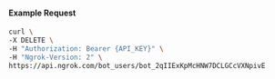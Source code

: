 <!-- Code generated for API Clients. DO NOT EDIT. -->

#### Example Request

```bash
curl \
-X DELETE \
-H "Authorization: Bearer {API_KEY}" \
-H "Ngrok-Version: 2" \
https://api.ngrok.com/bot_users/bot_2qIIExKpMcHNW7DCLGCcVXNpivE
```

